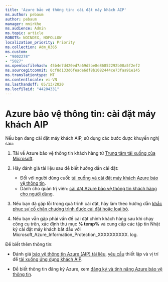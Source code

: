 ```yaml
---
title: 'Azure bảo vệ thông tin: cài đặt máy khách AIP'
ms.author: pebaum
author: pebaum
manager: mnirkhe
ms.audience: Admin
ms.topic: article
ROBOTS: NOINDEX, NOFOLLOW
localization_priority: Priority
ms.collection: Adm_O365
ms.custom:
- "9002278"
- "5027"
ms.openlocfilehash: 45b4e7d420ed7a69d5be8e86852292b00a5f2ef2
ms.sourcegitcommit: 0cf8d133d6feade6df8b1082444ce73faa91e145
ms.translationtype: MT
ms.contentlocale: vi-VN
ms.lasthandoff: 05/13/2020
ms.locfileid: "44204331"
---
```

# <a name="azure-information-protection-aip-client-installation"></a>Azure bảo vệ thông tin: cài đặt máy khách AIP

Nếu bạn đang cài đặt máy khách AIP, sử dụng các bước được khuyến nghị sau:

1. Tải về Azure bảo vệ thông tin khách hàng từ [Trung tâm tải xuống của Microsoft](https://www.microsoft.com/download/details.aspx?id=53018).

2. Hãy đánh giá tài liệu sau để biết hướng dẫn cài đặt:

    - Đối với người dùng cuối: [tải xuống và cài đặt máy khách Azure bảo vệ thông tin](https://docs.microsoft.com/azure/information-protection/rms-client/install-client-app).
    - Dành cho quản trị viên: [cài đặt Azure bảo vệ thông tin khách hàng cho người dùng](https://docs.microsoft.com/azure/information-protection/rms-client/client-admin-guide-install).

3. Nếu bạn đã gặp lỗi trong quá trình cài đặt, hãy làm theo hướng dẫn [khắc phục sự cố chặn chương trình được cài đặt hoặc loại bỏ](https://support.microsoft.com/help/17588/windows-fix-problems-that-block-programs-being-installed-or-removed).

4. Nếu bạn vẫn gặp phải vấn đề cài đặt chính khách hàng sau khi chạy công cụ trên, xác định thư mục **% temp%** và cung cấp các tập tin Nhật ký cài đặt máy khách bắt đầu với Microsoft_Azure_Information_Protection_XXXXXXXXXX. log.

Để biết thêm thông tin:

- Đánh giá [bảo vệ thông tin Azure (AIP) tài liệu](https://docs.microsoft.com/azure/information-protection/what-is-information-protection), [yêu cầu](https://docs.microsoft.com/azure/information-protection/get-started/requirements) thiết lập và vị trí để [tải xuống ứng dụng khách AIP](https://www.microsoft.com/download/details.aspx?id=53018).

- Để biết thông tin đăng ký Azure, xem [đăng ký và tính năng Azure bảo vệ thông tin](https://azure.microsoft.com/pricing/details/information-protection).
